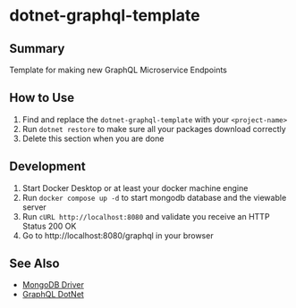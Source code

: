 # dotnet-graphql-template

## Summary

Template for making new GraphQL Microservice Endpoints

## How to Use

1. Find and replace the `dotnet-graphql-template` with your `<project-name>`
2. Run `dotnet restore` to make sure all your packages download correctly
3. Delete this section when you are done

## Development

1. Start Docker Desktop or at least your docker machine engine
2. Run `docker compose up -d` to start mongodb database and the viewable server
3. Run `cURL http://localhost:8080` and validate you receive an HTTP Status 200 OK
3. Go to http://localhost:8080/graphql in your browser

## See Also

- [MongoDB Driver](https://www.nuget.org/packages/MongoDB.Driver)
- [GraphQL DotNet](https://graphql-dotnet.github.io/docs/getting-started/introduction/)